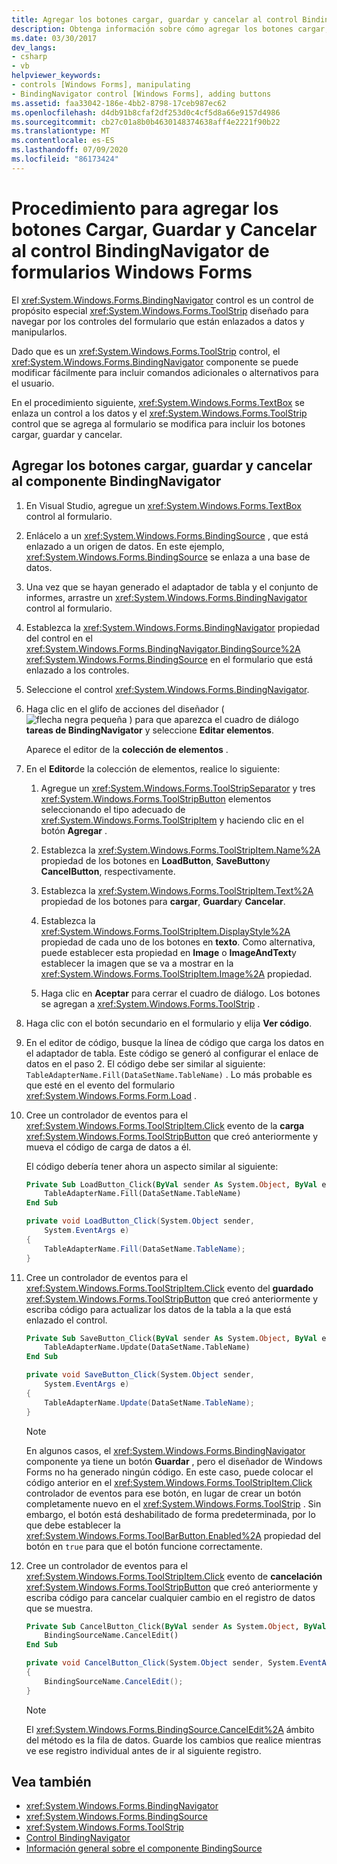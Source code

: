 ```yaml
---
title: Agregar los botones cargar, guardar y cancelar al control BindingNavigator
description: Obtenga información sobre cómo agregar los botones cargar, guardar y cancelar al control Windows Forms BindingNavigator.
ms.date: 03/30/2017
dev_langs:
- csharp
- vb
helpviewer_keywords:
- controls [Windows Forms], manipulating
- BindingNavigator control [Windows Forms], adding buttons
ms.assetid: faa33042-186e-4bb2-8798-17ceb987ec62
ms.openlocfilehash: d4db91b8cfaf2df253d0c4cf5d8a66e9157d4986
ms.sourcegitcommit: cb27c01a8b0b4630148374638aff4e2221f90b22
ms.translationtype: MT
ms.contentlocale: es-ES
ms.lasthandoff: 07/09/2020
ms.locfileid: "86173424"
---
```

# <a name="how-to-add-load-save-and-cancel-buttons-to-the-windows-forms-bindingnavigator-control"></a>Procedimiento para agregar los botones Cargar, Guardar y Cancelar al control BindingNavigator de formularios Windows Forms

El <xref:System.Windows.Forms.BindingNavigator> control es un control de propósito especial <xref:System.Windows.Forms.ToolStrip> diseñado para navegar por los controles del formulario que están enlazados a datos y manipularlos.

Dado que es un <xref:System.Windows.Forms.ToolStrip> control, el <xref:System.Windows.Forms.BindingNavigator> componente se puede modificar fácilmente para incluir comandos adicionales o alternativos para el usuario.

En el procedimiento siguiente, <xref:System.Windows.Forms.TextBox> se enlaza un control a los datos y el <xref:System.Windows.Forms.ToolStrip> control que se agrega al formulario se modifica para incluir los botones cargar, guardar y cancelar.

## <a name="add-load-save-and-cancel-buttons-to-the-bindingnavigator-component"></a>Agregar los botones cargar, guardar y cancelar al componente BindingNavigator

1. En Visual Studio, agregue un <xref:System.Windows.Forms.TextBox> control al formulario.

2. Enlácelo a un <xref:System.Windows.Forms.BindingSource> , que está enlazado a un origen de datos. En este ejemplo, <xref:System.Windows.Forms.BindingSource> se enlaza a una base de datos.

3. Una vez que se hayan generado el adaptador de tabla y el conjunto de informes, arrastre un <xref:System.Windows.Forms.BindingNavigator> control al formulario.

4. Establezca la <xref:System.Windows.Forms.BindingNavigator> propiedad del control en el <xref:System.Windows.Forms.BindingNavigator.BindingSource%2A> <xref:System.Windows.Forms.BindingSource> en el formulario que está enlazado a los controles.

5. Seleccione el control <xref:System.Windows.Forms.BindingNavigator>.

6. Haga clic en el glifo de acciones del diseñador ( ![ flecha negra pequeña ](./media/designer-actions-glyph.gif) ) para que aparezca el cuadro de diálogo **tareas de BindingNavigator** y seleccione **Editar elementos**.

     Aparece el editor de la **colección de elementos** .

7. En el **Editor**de la colección de elementos, realice lo siguiente:

    1. Agregue un <xref:System.Windows.Forms.ToolStripSeparator> y tres <xref:System.Windows.Forms.ToolStripButton> elementos seleccionando el tipo adecuado de <xref:System.Windows.Forms.ToolStripItem> y haciendo clic en el botón **Agregar** .

    2. Establezca la <xref:System.Windows.Forms.ToolStripItem.Name%2A> propiedad de los botones en **LoadButton**, **SaveButton**y **CancelButton**, respectivamente.

    3. Establezca la <xref:System.Windows.Forms.ToolStripItem.Text%2A> propiedad de los botones para **cargar**, **Guardar**y **Cancelar**.

    4. Establezca la <xref:System.Windows.Forms.ToolStripItem.DisplayStyle%2A> propiedad de cada uno de los botones en **texto**. Como alternativa, puede establecer esta propiedad en **Image** o **ImageAndText**y establecer la imagen que se va a mostrar en la <xref:System.Windows.Forms.ToolStripItem.Image%2A> propiedad.

    5. Haga clic en **Aceptar** para cerrar el cuadro de diálogo. Los botones se agregan a <xref:System.Windows.Forms.ToolStrip> .

8. Haga clic con el botón secundario en el formulario y elija **Ver código**.

9. En el editor de código, busque la línea de código que carga los datos en el adaptador de tabla. Este código se generó al configurar el enlace de datos en el paso 2. El código debe ser similar al siguiente: `TableAdapterName.Fill(DataSetName.TableName)` . Lo más probable es que esté en el evento del formulario <xref:System.Windows.Forms.Form.Load> .

10. Cree un controlador de eventos para el <xref:System.Windows.Forms.ToolStripItem.Click> evento de la **carga** <xref:System.Windows.Forms.ToolStripButton> que creó anteriormente y mueva el código de carga de datos a él.

     El código debería tener ahora un aspecto similar al siguiente:

    ```vb
    Private Sub LoadButton_Click(ByVal sender As System.Object, ByVal e As System.EventArgs) Handles LoadButton.Click
        TableAdapterName.Fill(DataSetName.TableName)
    End Sub
    ```

    ```csharp
    private void LoadButton_Click(System.Object sender,
        System.EventArgs e)
    {
        TableAdapterName.Fill(DataSetName.TableName);
    }
    ```

11. Cree un controlador de eventos para el <xref:System.Windows.Forms.ToolStripItem.Click> evento del **guardado** <xref:System.Windows.Forms.ToolStripButton> que creó anteriormente y escriba código para actualizar los datos de la tabla a la que está enlazado el control.

    ```vb
    Private Sub SaveButton_Click(ByVal sender As System.Object, ByVal e As System.EventArgs) Handles SaveButton.Click
        TableAdapterName.Update(DataSetName.TableName)
    End Sub
    ```

    ```csharp
    private void SaveButton_Click(System.Object sender,
        System.EventArgs e)
    {
        TableAdapterName.Update(DataSetName.TableName);
    }
    ```

    > [!NOTE]
    > En algunos casos, el <xref:System.Windows.Forms.BindingNavigator> componente ya tiene un botón **Guardar** , pero el diseñador de Windows Forms no ha generado ningún código. En este caso, puede colocar el código anterior en el <xref:System.Windows.Forms.ToolStripItem.Click> controlador de eventos para ese botón, en lugar de crear un botón completamente nuevo en el <xref:System.Windows.Forms.ToolStrip> . Sin embargo, el botón está deshabilitado de forma predeterminada, por lo que debe establecer la <xref:System.Windows.Forms.ToolBarButton.Enabled%2A> propiedad del botón en `true` para que el botón funcione correctamente.

12. Cree un controlador de eventos para el <xref:System.Windows.Forms.ToolStripItem.Click> evento de **cancelación** <xref:System.Windows.Forms.ToolStripButton> que creó anteriormente y escriba código para cancelar cualquier cambio en el registro de datos que se muestra.

    ```vb
    Private Sub CancelButton_Click(ByVal sender As System.Object, ByVal e As System.EventArgs) Handles CancelButton.Click
        BindingSourceName.CancelEdit()
    End Sub
    ```

    ```csharp
    private void CancelButton_Click(System.Object sender, System.EventArgs e)
    {
        BindingSourceName.CancelEdit();
    }
    ```

    > [!NOTE]
    > El <xref:System.Windows.Forms.BindingSource.CancelEdit%2A> ámbito del método es la fila de datos. Guarde los cambios que realice mientras ve ese registro individual antes de ir al siguiente registro.

## <a name="see-also"></a>Vea también

- <xref:System.Windows.Forms.BindingNavigator>
- <xref:System.Windows.Forms.BindingSource>
- <xref:System.Windows.Forms.ToolStrip>
- [Control BindingNavigator](bindingnavigator-control-windows-forms.md)
- [Información general sobre el componente BindingSource](bindingsource-component-overview.md)
